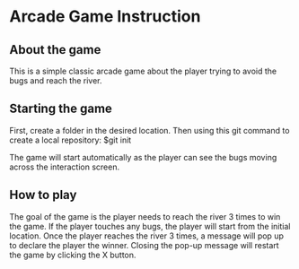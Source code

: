 # Arcade Game Instruction

## About the game
This is a simple classic arcade game about the player trying to avoid the bugs and reach the river. 

## Starting the game
First, create a folder in the desired location. Then using this git command to create a local repository:
        $git init

The game will start automatically as the player can see the bugs moving across the interaction screen.


## How to play
The goal of the game is the player needs to reach the river 3 times to win the game. If the player touches any bugs, the player will start from the initial location. Once the player reaches the river 3 times, a message will pop up to declare the player the winner. Closing the pop-up message will restart the game by clicking the X button.
